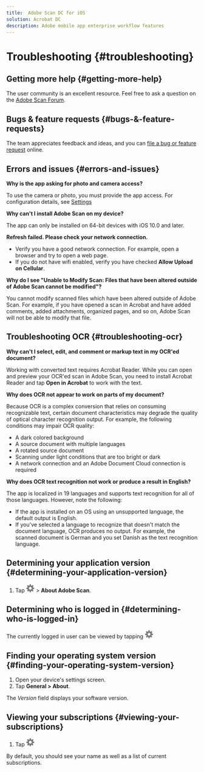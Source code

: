 ```yaml
---
title:  Adobe Scan DC for iOS
solution: Acrobat DC
description: Adobe mobile app enterprise workflow features
---
```


# Troubleshooting {#troubleshooting}


## Getting more help {#getting-more-help}

The user community is an excellent resource. Feel free to ask a question on the [Adobe Scan Forum](https://forums.adobe.com/community/document-cloud/scanios). 

## Bugs & feature requests {#bugs-&-feature-requests}

The team appreciates feedback and ideas, and you can [file a bug or feature request](https://www.adobe.com/go/scaniosfeedback) online.

## Errors and issues {#errors-and-issues}

**Why is the app asking for photo and camera access?**

To use the camera or photo, you must provide the app access. For configuration details, see [Settings](settings.md)

**Why can't I install Adobe Scan on my device?**

The app can only be installed on 64-bit devices with iOS 10.0 and later.

**Refresh failed. Please check your network connection.**

* Verify you have a good network connection. For example, open a browser and try to open a web page. 
* If you do not have wifi enabled, verify you have checked **Allow Upload on Cellular**.

**Why do I see "Unable to Modify Scan: Files that have been altered outside of Adobe Scan cannot be modified"?**

You cannot modify scanned files which have been altered outside of Adobe Scan. For example, if you have opened a scan in Acrobat and have added comments, added attachments, organized pages, and so on, Adobe Scan will not be able to modify that file.

## Troubleshooting OCR {#troubleshooting-ocr}

**Why can't I select, edit, and comment or markup text in my OCR'ed document?**

Working with converted text requires Acrobat Reader. While you can open and preview your OCR'ed scan in Adobe Scan, you need to install Acrobat Reader and tap **Open in Acrobat** to work with the text.

**Why does OCR not appear to work on parts of my document?**

Because OCR is a complex conversion that relies on consuming recognizable text, certain document characteristics may degrade the quality of optical character recognition output. For example, the following conditions may impair OCR quality: 

* A dark colored background
* A source document with multiple languages
* A rotated source document
* Scanning under light conditions that are too bright or dark
* A network connection and an Adobe Document Cloud connection is required

**Why does OCR text recognition not work or produce a result in English?**

The app is localized in 19 languages and supports text recognition for all of those languages. However, note the following:  

* If the app is installed on an OS using an unsupported language, the default output is English. 
* If you've selected a language to recognize that doesn't match the document language, OCR produces no output. For example, the scanned document is German and you set Danish as the text recognition language.

## Determining your application version {#determining-your-application-version}

1. Tap ![image](./images/settingsicon.png) > **About Adobe Scan**. 

## Determining who is logged in {#determining-who-is-logged-in}

The currently logged in user can be viewed by tapping ![image](./images/settingsicon.png)

## Finding your operating system version {#finding-your-operating-system-version}

1. Open your device's settings screen. 
1. Tap **General > About**. 

The *Version* field displays your software version.

## Viewing your subscriptions {#viewing-your-subscriptions}

1. Tap ![image](./images/settingsicon.png)

By default, you should see your name as well as a list of current subscriptions.  